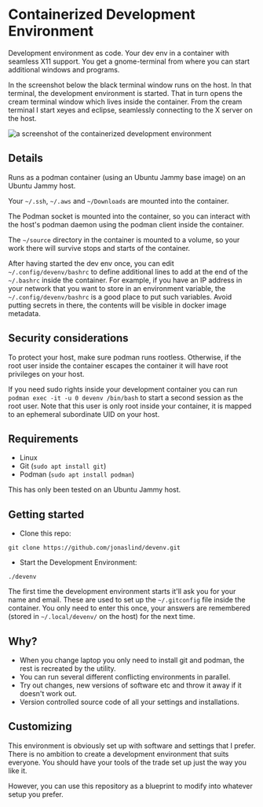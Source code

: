# Containerized Development Environment

Development environment as code. Your dev env in a container with seamless X11 support. You get a gnome-terminal from
where you can start additional windows and programs.

In the screenshot below the black terminal window runs on the host. In that terminal, the development environment is
started. That in turn opens the cream terminal window which lives inside the container. From the cream terminal I start
xeyes and eclipse, seamlessly connecting to the X server on the host.

![a screenshot of the containerized development environment](../media/devenv-screenshot.png?raw=true)

## Details

Runs as a podman container (using an Ubuntu Jammy base image) on an Ubuntu Jammy host.

Your `~/.ssh`, `~/.aws` and `~/Downloads` are mounted into the container.

The Podman socket is mounted into the container, so you can interact with the host's podman daemon using the podman
client inside the container.

The `~/source` directory in the container is mounted to a volume, so your work there will survive stops and starts of
the container.

After having started the dev env once, you can edit `~/.config/devenv/bashrc` to define additional lines to add at the
end of the `~/.bashrc` inside the container. For example, if you have an IP address in your network that you want to
store in an environment variable, the `~/.config/devenv/bashrc` is a good place to put such variables. Avoid putting
secrets in there, the contents will be visible in docker image metadata.

## Security considerations

To protect your host, make sure podman runs rootless. Otherwise, if the root user inside the container escapes the
container it will have root privileges on your host.

If you need sudo rights inside your development container you can run `podman exec -it -u 0 devenv /bin/bash` to start
a second session as the root user. Note that this user is only root inside your container, it is mapped to an ephemeral
subordinate UID on your host.

## Requirements

- Linux
- Git (`sudo apt install git`)
- Podman (`sudo apt install podman`)

This has only been tested on an Ubuntu Jammy host.

## Getting started

* Clone this repo:

```shell
git clone https://github.com/jonaslind/devenv.git
```

* Start the Development Environment:

```shell
./devenv
```

The first time the development environment starts it'll ask you for your name and email. These are used to set up the
`~/.gitconfig` file inside the container. You only need to enter this once, your answers are remembered (stored in
`~/.local/devenv/` on the host) for the next time.

## Why?

- When you change laptop you only need to install git and podman, the rest is recreated by the utility.
- You can run several different conflicting environments in parallel.
- Try out changes, new versions of software etc and throw it away if it doesn't work out.
- Version controlled source code of all your settings and installations.

## Customizing

This environment is obviously set up with software and settings that I prefer. There is no ambition to create a
development environment that suits everyone. You should have your tools of the trade set up just the way you like it.

However, you can use this repository as a blueprint to modify into whatever setup you prefer.
